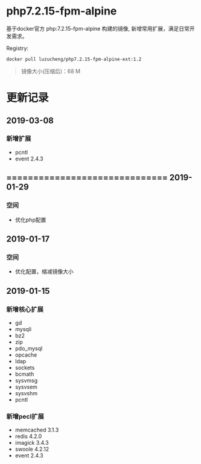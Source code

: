 # php7.2.15-fpm-alpine
基于docker官方 php:7.2.15-fpm-alpine 构建的镜像, 新增常用扩展，满足日常开发需求。

Registry:
```
docker pull luzucheng/php7.2.15-fpm-alpine-ext:1.2
```
> 镜像大小(压缩后)：68 M

更新记录
==============================
2019-03-08
------------------------------
### 新增扩展
- pcntl
- event 2.4.3

==============================
2019-01-29
------------------------------
### 空间
- 优化php配置

2019-01-17
------------------------------
### 空间
- 优化配置，缩减镜像大小

2019-01-15
------------------------------
### 新增核心扩展
- gd
- mysqli
- bz2
- zip
- pdo_mysql
- opcache
- ldap
- sockets
- bcmath
- sysvmsg
- sysvsem
- sysvshm
- pcntl

### 新增pecl扩展
- memcached 3.1.3
- redis 4.2.0
- imagick 3.4.3
- swoole 4.2.12
- event 2.4.3
